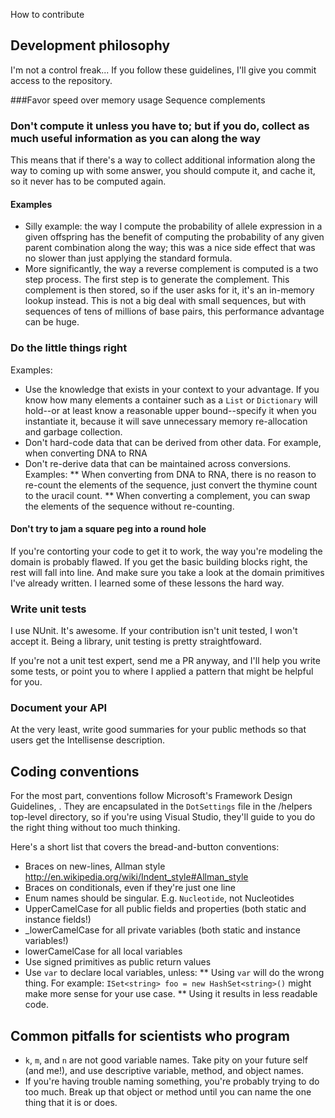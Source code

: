 How to contribute

## Development philosophy
I'm not a control freak... If you follow these guidelines, I'll give you commit access to the repository.

###Favor speed over memory usage
Sequence complements

### Don't compute it unless you have to; but if you do, collect as much useful information as you can along the way
This means that if there's a way to collect additional information along the way to coming up with some answer, you should compute it, and cache it, so it never has to be computed again.

#### Examples
* Silly example: the way I compute the probability of allele expression in a given offspring has the benefit of computing the probability of any given parent combination along the way; this was a nice side effect that was no slower than just applying the standard formula.
* More significantly, the way a reverse complement is computed is a two step process. The first step is to generate the complement. This complement is then stored, so if the user asks for it, it's an in-memory lookup instead. This is not a big deal with small sequences, but with sequences of tens of millions of base pairs, this performance advantage can be huge.

### Do the little things right
Examples:
* Use the knowledge that exists in your context to your advantage. If you know how many elements a container such as a `List` or `Dictionary` will hold--or at least know a reasonable upper bound--specify it when you instantiate it, because it will save unnecessary memory re-allocation and garbage collection.
* Don't hard-code data that can be derived from other data. For example, when converting DNA to RNA
* Don't re-derive data that can be maintained across conversions. Examples:
** When converting from DNA to RNA, there is no reason to re-count the elements of the sequence, just convert the thymine count to the uracil count.
** When converting a complement, you can swap the elements of the sequence without re-counting.

#### Don't try to jam a square peg into a round hole
If you're contorting your code to get it to work, the way you're modeling the domain is probably flawed. If you get the basic building blocks right, the rest will fall into line. And make sure you take a look at the domain primitives I've already written. I learned some of these lessons the hard way.

### Write unit tests
I use NUnit. It's awesome. If your contribution isn't unit tested, I won't accept it. Being a library, unit testing is pretty straightfoward.

If you're not a unit test expert, send me a PR anyway, and I'll help you write some tests, or point you to where I applied a pattern that might be helpful for you.

### Document your API
At the very least, write good summaries for your public methods so that users get the Intellisense description.

## Coding conventions
For the most part, conventions follow Microsoft's Framework Design Guidelines, . They are encapsulated in the `DotSettings` file in the /helpers top-level directory, so if you're using Visual Studio, they'll guide to you do the right thing without too much thinking.

Here's a short list that covers the bread-and-button conventions:
* Braces on new-lines, Allman style http://en.wikipedia.org/wiki/Indent_style#Allman_style
* Braces on conditionals, even if they're just one line
* Enum names should be singular. E.g. `Nucleotide`, not Nucleotides
* UpperCamelCase for all public fields and properties (both static and instance fields!)
* _lowerCamelCase for all private variables (both static and instance variables!)
* lowerCamelCase for all local variables
* Use signed primitives as public return values
* Use `var` to declare local variables, unless:
** Using `var` will do the wrong thing. For example: `ISet<string> foo = new HashSet<string>()` might make more sense for your use case.
** Using it results in less readable code.

## Common pitfalls for scientists who program
* `k`, `m`, and `n` are not good variable names. Take pity on your future self (and me!), and use descriptive variable, method, and object names. 
* If you're having trouble naming something, you're probably trying to do too much. Break up that object or method until you can name the one thing that it is or does.